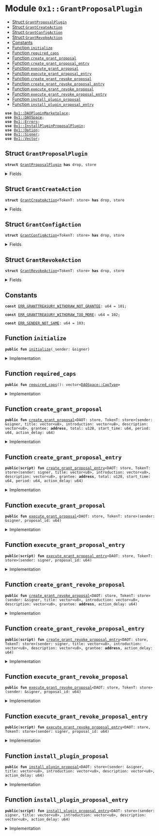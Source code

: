 
<a name="0x1_GrantProposalPlugin"></a>

# Module `0x1::GrantProposalPlugin`



-  [Struct `GrantProposalPlugin`](#0x1_GrantProposalPlugin_GrantProposalPlugin)
-  [Struct `GrantCreateAction`](#0x1_GrantProposalPlugin_GrantCreateAction)
-  [Struct `GrantConfigAction`](#0x1_GrantProposalPlugin_GrantConfigAction)
-  [Struct `GrantRevokeAction`](#0x1_GrantProposalPlugin_GrantRevokeAction)
-  [Constants](#@Constants_0)
-  [Function `initialize`](#0x1_GrantProposalPlugin_initialize)
-  [Function `required_caps`](#0x1_GrantProposalPlugin_required_caps)
-  [Function `create_grant_proposal`](#0x1_GrantProposalPlugin_create_grant_proposal)
-  [Function `create_grant_proposal_entry`](#0x1_GrantProposalPlugin_create_grant_proposal_entry)
-  [Function `execute_grant_proposal`](#0x1_GrantProposalPlugin_execute_grant_proposal)
-  [Function `execute_grant_proposal_entry`](#0x1_GrantProposalPlugin_execute_grant_proposal_entry)
-  [Function `create_grant_revoke_proposal`](#0x1_GrantProposalPlugin_create_grant_revoke_proposal)
-  [Function `create_grant_revoke_proposal_entry`](#0x1_GrantProposalPlugin_create_grant_revoke_proposal_entry)
-  [Function `execute_grant_revoke_proposal`](#0x1_GrantProposalPlugin_execute_grant_revoke_proposal)
-  [Function `execute_grant_revoke_proposal_entry`](#0x1_GrantProposalPlugin_execute_grant_revoke_proposal_entry)
-  [Function `install_plugin_proposal`](#0x1_GrantProposalPlugin_install_plugin_proposal)
-  [Function `install_plugin_proposal_entry`](#0x1_GrantProposalPlugin_install_plugin_proposal_entry)


<pre><code><b>use</b> <a href="DAOPluginMarketplace.md#0x1_DAOPluginMarketplace">0x1::DAOPluginMarketplace</a>;
<b>use</b> <a href="DAOSpace.md#0x1_DAOSpace">0x1::DAOSpace</a>;
<b>use</b> <a href="Errors.md#0x1_Errors">0x1::Errors</a>;
<b>use</b> <a href="InstallPluginProposalPlugin.md#0x1_InstallPluginProposalPlugin">0x1::InstallPluginProposalPlugin</a>;
<b>use</b> <a href="Option.md#0x1_Option">0x1::Option</a>;
<b>use</b> <a href="Signer.md#0x1_Signer">0x1::Signer</a>;
<b>use</b> <a href="Vector.md#0x1_Vector">0x1::Vector</a>;
</code></pre>



<a name="0x1_GrantProposalPlugin_GrantProposalPlugin"></a>

## Struct `GrantProposalPlugin`



<pre><code><b>struct</b> <a href="GrantProposalPlugin.md#0x1_GrantProposalPlugin">GrantProposalPlugin</a> <b>has</b> drop, store
</code></pre>



<details>
<summary>Fields</summary>


<dl>
<dt>
<code>dummy_field: bool</code>
</dt>
<dd>

</dd>
</dl>


</details>

<a name="0x1_GrantProposalPlugin_GrantCreateAction"></a>

## Struct `GrantCreateAction`



<pre><code><b>struct</b> <a href="GrantProposalPlugin.md#0x1_GrantProposalPlugin_GrantCreateAction">GrantCreateAction</a>&lt;TokenT: store&gt; <b>has</b> drop, store
</code></pre>



<details>
<summary>Fields</summary>


<dl>
<dt>
<code>grantee: <b>address</b></code>
</dt>
<dd>

</dd>
<dt>
<code>total: u128</code>
</dt>
<dd>

</dd>
<dt>
<code>start_time: u64</code>
</dt>
<dd>

</dd>
<dt>
<code>period: u64</code>
</dt>
<dd>

</dd>
</dl>


</details>

<a name="0x1_GrantProposalPlugin_GrantConfigAction"></a>

## Struct `GrantConfigAction`



<pre><code><b>struct</b> <a href="GrantProposalPlugin.md#0x1_GrantProposalPlugin_GrantConfigAction">GrantConfigAction</a>&lt;TokenT: store&gt; <b>has</b> drop, store
</code></pre>



<details>
<summary>Fields</summary>


<dl>
<dt>
<code>old_grantee: <b>address</b></code>
</dt>
<dd>

</dd>
<dt>
<code>new_grantee: <b>address</b></code>
</dt>
<dd>

</dd>
<dt>
<code>total: u128</code>
</dt>
<dd>

</dd>
<dt>
<code>start_time: u64</code>
</dt>
<dd>

</dd>
<dt>
<code>period: u64</code>
</dt>
<dd>

</dd>
</dl>


</details>

<a name="0x1_GrantProposalPlugin_GrantRevokeAction"></a>

## Struct `GrantRevokeAction`



<pre><code><b>struct</b> <a href="GrantProposalPlugin.md#0x1_GrantProposalPlugin_GrantRevokeAction">GrantRevokeAction</a>&lt;TokenT: store&gt; <b>has</b> drop, store
</code></pre>



<details>
<summary>Fields</summary>


<dl>
<dt>
<code>grantee: <b>address</b></code>
</dt>
<dd>

</dd>
</dl>


</details>

<a name="@Constants_0"></a>

## Constants


<a name="0x1_GrantProposalPlugin_ERR_GRANTTREASURY_WITHDRAW_NOT_GRANTEE"></a>



<pre><code><b>const</b> <a href="GrantProposalPlugin.md#0x1_GrantProposalPlugin_ERR_GRANTTREASURY_WITHDRAW_NOT_GRANTEE">ERR_GRANTTREASURY_WITHDRAW_NOT_GRANTEE</a>: u64 = 101;
</code></pre>



<a name="0x1_GrantProposalPlugin_ERR_GRANTTREASURY_WITHDRAW_TOO_MORE"></a>



<pre><code><b>const</b> <a href="GrantProposalPlugin.md#0x1_GrantProposalPlugin_ERR_GRANTTREASURY_WITHDRAW_TOO_MORE">ERR_GRANTTREASURY_WITHDRAW_TOO_MORE</a>: u64 = 102;
</code></pre>



<a name="0x1_GrantProposalPlugin_ERR_SENDER_NOT_SAME"></a>



<pre><code><b>const</b> <a href="GrantProposalPlugin.md#0x1_GrantProposalPlugin_ERR_SENDER_NOT_SAME">ERR_SENDER_NOT_SAME</a>: u64 = 103;
</code></pre>



<a name="0x1_GrantProposalPlugin_initialize"></a>

## Function `initialize`



<pre><code><b>public</b> <b>fun</b> <a href="GrantProposalPlugin.md#0x1_GrantProposalPlugin_initialize">initialize</a>(_sender: &signer)
</code></pre>



<details>
<summary>Implementation</summary>


<pre><code><b>public</b> <b>fun</b> <a href="GrantProposalPlugin.md#0x1_GrantProposalPlugin_initialize">initialize</a>(_sender: &signer) {
    <b>let</b> witness = <a href="GrantProposalPlugin.md#0x1_GrantProposalPlugin">GrantProposalPlugin</a>{};

    <a href="DAOPluginMarketplace.md#0x1_DAOPluginMarketplace_register_plugin">DAOPluginMarketplace::register_plugin</a>&lt;<a href="GrantProposalPlugin.md#0x1_GrantProposalPlugin">GrantProposalPlugin</a>&gt;(
        &witness,
        b"<a href="GrantProposalPlugin.md#0x1_GrantProposalPlugin">0x1::GrantProposalPlugin</a>",
        b"The plugin for grant proposal",
        <a href="Option.md#0x1_Option_none">Option::none</a>(),
    );

    <b>let</b> implement_extpoints = <a href="Vector.md#0x1_Vector_empty">Vector::empty</a>&lt;vector&lt;u8&gt;&gt;();
    <b>let</b> depend_extpoints = <a href="Vector.md#0x1_Vector_empty">Vector::empty</a>&lt;vector&lt;u8&gt;&gt;();

    <a href="DAOPluginMarketplace.md#0x1_DAOPluginMarketplace_publish_plugin_version">DAOPluginMarketplace::publish_plugin_version</a>&lt;<a href="GrantProposalPlugin.md#0x1_GrantProposalPlugin">GrantProposalPlugin</a>&gt;(
        &witness,
        b"v0.1.0",
        *&implement_extpoints,
        *&depend_extpoints,
        b"inner-plugin://grant-proposal-plugin",
    );
}
</code></pre>



</details>

<a name="0x1_GrantProposalPlugin_required_caps"></a>

## Function `required_caps`



<pre><code><b>public</b> <b>fun</b> <a href="GrantProposalPlugin.md#0x1_GrantProposalPlugin_required_caps">required_caps</a>(): vector&lt;<a href="DAOSpace.md#0x1_DAOSpace_CapType">DAOSpace::CapType</a>&gt;
</code></pre>



<details>
<summary>Implementation</summary>


<pre><code><b>public</b> <b>fun</b> <a href="GrantProposalPlugin.md#0x1_GrantProposalPlugin_required_caps">required_caps</a>():vector&lt;CapType&gt;{
    <b>let</b> caps = <a href="Vector.md#0x1_Vector_singleton">Vector::singleton</a>(<a href="DAOSpace.md#0x1_DAOSpace_proposal_cap_type">DAOSpace::proposal_cap_type</a>());
    <a href="Vector.md#0x1_Vector_push_back">Vector::push_back</a>(&<b>mut</b> caps, <a href="DAOSpace.md#0x1_DAOSpace_grant_cap_type">DAOSpace::grant_cap_type</a>());
    caps
}
</code></pre>



</details>

<a name="0x1_GrantProposalPlugin_create_grant_proposal"></a>

## Function `create_grant_proposal`



<pre><code><b>public</b> <b>fun</b> <a href="GrantProposalPlugin.md#0x1_GrantProposalPlugin_create_grant_proposal">create_grant_proposal</a>&lt;DAOT: store, TokenT: store&gt;(sender: &signer, title: vector&lt;u8&gt;, introduction: vector&lt;u8&gt;, description: vector&lt;u8&gt;, grantee: <b>address</b>, total: u128, start_time: u64, period: u64, action_delay: u64)
</code></pre>



<details>
<summary>Implementation</summary>


<pre><code><b>public</b> <b>fun</b> <a href="GrantProposalPlugin.md#0x1_GrantProposalPlugin_create_grant_proposal">create_grant_proposal</a>&lt;DAOT: store, TokenT:store&gt;(sender: &signer, title:vector&lt;u8&gt;, introduction:vector&lt;u8&gt;, description: vector&lt;u8&gt;,grantee: <b>address</b>, total: u128, start_time:u64, period: u64, action_delay:u64){
    <b>let</b> witness = <a href="GrantProposalPlugin.md#0x1_GrantProposalPlugin">GrantProposalPlugin</a>{};
    <b>let</b> cap = <a href="DAOSpace.md#0x1_DAOSpace_acquire_proposal_cap">DAOSpace::acquire_proposal_cap</a>&lt;DAOT, <a href="GrantProposalPlugin.md#0x1_GrantProposalPlugin">GrantProposalPlugin</a>&gt;(&witness);
    <b>let</b> action = <a href="GrantProposalPlugin.md#0x1_GrantProposalPlugin_GrantCreateAction">GrantCreateAction</a>&lt;TokenT&gt;{
        grantee:grantee,
        total:total,
        start_time:start_time,
        period:period
    };
    <a href="DAOSpace.md#0x1_DAOSpace_create_proposal">DAOSpace::create_proposal</a>(&cap, sender, action, title, introduction, description, action_delay, <a href="Option.md#0x1_Option_none">Option::none</a>&lt;u8&gt;());
}
</code></pre>



</details>

<a name="0x1_GrantProposalPlugin_create_grant_proposal_entry"></a>

## Function `create_grant_proposal_entry`



<pre><code><b>public</b>(<b>script</b>) <b>fun</b> <a href="GrantProposalPlugin.md#0x1_GrantProposalPlugin_create_grant_proposal_entry">create_grant_proposal_entry</a>&lt;DAOT: store, TokenT: store&gt;(sender: signer, title: vector&lt;u8&gt;, introduction: vector&lt;u8&gt;, description: vector&lt;u8&gt;, grantee: <b>address</b>, total: u128, start_time: u64, period: u64, action_delay: u64)
</code></pre>



<details>
<summary>Implementation</summary>


<pre><code><b>public</b> (<b>script</b>) <b>fun</b> <a href="GrantProposalPlugin.md#0x1_GrantProposalPlugin_create_grant_proposal_entry">create_grant_proposal_entry</a>&lt;DAOT: store, TokenT:store&gt;(sender: signer, title:vector&lt;u8&gt;, introduction:vector&lt;u8&gt;, description: vector&lt;u8&gt;,grantee: <b>address</b>, total: u128, start_time:u64, period: u64, action_delay:u64){
    <a href="GrantProposalPlugin.md#0x1_GrantProposalPlugin_create_grant_proposal">create_grant_proposal</a>&lt;DAOT, TokenT&gt;(&sender, title, introduction, description, grantee, total, start_time, period, action_delay);
}
</code></pre>



</details>

<a name="0x1_GrantProposalPlugin_execute_grant_proposal"></a>

## Function `execute_grant_proposal`



<pre><code><b>public</b> <b>fun</b> <a href="GrantProposalPlugin.md#0x1_GrantProposalPlugin_execute_grant_proposal">execute_grant_proposal</a>&lt;DAOT: store, TokenT: store&gt;(sender: &signer, proposal_id: u64)
</code></pre>



<details>
<summary>Implementation</summary>


<pre><code><b>public</b> <b>fun</b> <a href="GrantProposalPlugin.md#0x1_GrantProposalPlugin_execute_grant_proposal">execute_grant_proposal</a>&lt;DAOT: store, TokenT:store&gt;(sender: &signer, proposal_id: u64){
    <b>let</b> witness = <a href="GrantProposalPlugin.md#0x1_GrantProposalPlugin">GrantProposalPlugin</a>{};
    <b>let</b> proposal_cap = <a href="DAOSpace.md#0x1_DAOSpace_acquire_proposal_cap">DAOSpace::acquire_proposal_cap</a>&lt;DAOT, <a href="GrantProposalPlugin.md#0x1_GrantProposalPlugin">GrantProposalPlugin</a>&gt;(&witness);
    <b>let</b> <a href="GrantProposalPlugin.md#0x1_GrantProposalPlugin_GrantCreateAction">GrantCreateAction</a>{grantee, total, start_time, period} = <a href="DAOSpace.md#0x1_DAOSpace_execute_proposal">DAOSpace::execute_proposal</a>&lt;DAOT, <a href="GrantProposalPlugin.md#0x1_GrantProposalPlugin">GrantProposalPlugin</a>, <a href="GrantProposalPlugin.md#0x1_GrantProposalPlugin_GrantCreateAction">GrantCreateAction</a>&lt;TokenT&gt;&gt;(&proposal_cap, sender, proposal_id);
    <b>assert</b>!(grantee == <a href="Signer.md#0x1_Signer_address_of">Signer::address_of</a>(sender),<a href="Errors.md#0x1_Errors_not_published">Errors::not_published</a>(<a href="GrantProposalPlugin.md#0x1_GrantProposalPlugin_ERR_SENDER_NOT_SAME">ERR_SENDER_NOT_SAME</a>));
    <b>let</b> grant_cap = <a href="DAOSpace.md#0x1_DAOSpace_acquire_grant_cap">DAOSpace::acquire_grant_cap</a>&lt;DAOT, <a href="GrantProposalPlugin.md#0x1_GrantProposalPlugin">GrantProposalPlugin</a>&gt;(&witness);
    <a href="DAOSpace.md#0x1_DAOSpace_grant_offer">DAOSpace::grant_offer</a>&lt;DAOT, <a href="GrantProposalPlugin.md#0x1_GrantProposalPlugin">GrantProposalPlugin</a>, TokenT&gt;(&grant_cap, <a href="Signer.md#0x1_Signer_address_of">Signer::address_of</a>(sender), total, start_time, period);
}
</code></pre>



</details>

<a name="0x1_GrantProposalPlugin_execute_grant_proposal_entry"></a>

## Function `execute_grant_proposal_entry`



<pre><code><b>public</b>(<b>script</b>) <b>fun</b> <a href="GrantProposalPlugin.md#0x1_GrantProposalPlugin_execute_grant_proposal_entry">execute_grant_proposal_entry</a>&lt;DAOT: store, TokenT: store&gt;(sender: signer, proposal_id: u64)
</code></pre>



<details>
<summary>Implementation</summary>


<pre><code><b>public</b> (<b>script</b>) <b>fun</b> <a href="GrantProposalPlugin.md#0x1_GrantProposalPlugin_execute_grant_proposal_entry">execute_grant_proposal_entry</a>&lt;DAOT: store, TokenT:store&gt;(sender: signer, proposal_id: u64){
    <a href="GrantProposalPlugin.md#0x1_GrantProposalPlugin_execute_grant_proposal">execute_grant_proposal</a>&lt;DAOT, TokenT&gt;(&sender, proposal_id);
}
</code></pre>



</details>

<a name="0x1_GrantProposalPlugin_create_grant_revoke_proposal"></a>

## Function `create_grant_revoke_proposal`



<pre><code><b>public</b> <b>fun</b> <a href="GrantProposalPlugin.md#0x1_GrantProposalPlugin_create_grant_revoke_proposal">create_grant_revoke_proposal</a>&lt;DAOT: store, TokenT: store&gt;(sender: &signer, title: vector&lt;u8&gt;, introduction: vector&lt;u8&gt;, description: vector&lt;u8&gt;, grantee: <b>address</b>, action_delay: u64)
</code></pre>



<details>
<summary>Implementation</summary>


<pre><code><b>public</b> <b>fun</b> <a href="GrantProposalPlugin.md#0x1_GrantProposalPlugin_create_grant_revoke_proposal">create_grant_revoke_proposal</a>&lt;DAOT: store, TokenT:store&gt;(sender: &signer, title:vector&lt;u8&gt;, introduction:vector&lt;u8&gt;, description: vector&lt;u8&gt;, grantee:<b>address</b>, action_delay:u64){
    <b>let</b> witness = <a href="GrantProposalPlugin.md#0x1_GrantProposalPlugin">GrantProposalPlugin</a>{};
    <b>let</b> cap = <a href="DAOSpace.md#0x1_DAOSpace_acquire_proposal_cap">DAOSpace::acquire_proposal_cap</a>&lt;DAOT, <a href="GrantProposalPlugin.md#0x1_GrantProposalPlugin">GrantProposalPlugin</a>&gt;(&witness);
    <b>let</b> action = <a href="GrantProposalPlugin.md#0x1_GrantProposalPlugin_GrantRevokeAction">GrantRevokeAction</a>&lt;TokenT&gt;{ grantee };
    <a href="DAOSpace.md#0x1_DAOSpace_create_proposal">DAOSpace::create_proposal</a>(&cap, sender, action, title, introduction, description, action_delay, <a href="Option.md#0x1_Option_none">Option::none</a>&lt;u8&gt;());
}
</code></pre>



</details>

<a name="0x1_GrantProposalPlugin_create_grant_revoke_proposal_entry"></a>

## Function `create_grant_revoke_proposal_entry`



<pre><code><b>public</b>(<b>script</b>) <b>fun</b> <a href="GrantProposalPlugin.md#0x1_GrantProposalPlugin_create_grant_revoke_proposal_entry">create_grant_revoke_proposal_entry</a>&lt;DAOT: store, TokenT: store&gt;(sender: signer, title: vector&lt;u8&gt;, introduction: vector&lt;u8&gt;, description: vector&lt;u8&gt;, grantee: <b>address</b>, action_delay: u64)
</code></pre>



<details>
<summary>Implementation</summary>


<pre><code><b>public</b> (<b>script</b>) <b>fun</b> <a href="GrantProposalPlugin.md#0x1_GrantProposalPlugin_create_grant_revoke_proposal_entry">create_grant_revoke_proposal_entry</a>&lt;DAOT: store, TokenT:store&gt;(sender: signer, title:vector&lt;u8&gt;, introduction:vector&lt;u8&gt;, description: vector&lt;u8&gt;, grantee:<b>address</b>, action_delay:u64){
    <a href="GrantProposalPlugin.md#0x1_GrantProposalPlugin_create_grant_revoke_proposal">create_grant_revoke_proposal</a>&lt;DAOT, TokenT&gt;(&sender, title, introduction, description, grantee, action_delay);
}
</code></pre>



</details>

<a name="0x1_GrantProposalPlugin_execute_grant_revoke_proposal"></a>

## Function `execute_grant_revoke_proposal`



<pre><code><b>public</b> <b>fun</b> <a href="GrantProposalPlugin.md#0x1_GrantProposalPlugin_execute_grant_revoke_proposal">execute_grant_revoke_proposal</a>&lt;DAOT: store, TokenT: store&gt;(sender: &signer, proposal_id: u64)
</code></pre>



<details>
<summary>Implementation</summary>


<pre><code><b>public</b> <b>fun</b> <a href="GrantProposalPlugin.md#0x1_GrantProposalPlugin_execute_grant_revoke_proposal">execute_grant_revoke_proposal</a>&lt;DAOT: store, TokenT:store&gt;(sender: &signer, proposal_id: u64){
    <b>let</b> witness = <a href="GrantProposalPlugin.md#0x1_GrantProposalPlugin">GrantProposalPlugin</a>{};
    <b>let</b> proposal_cap = <a href="DAOSpace.md#0x1_DAOSpace_acquire_proposal_cap">DAOSpace::acquire_proposal_cap</a>&lt;DAOT, <a href="GrantProposalPlugin.md#0x1_GrantProposalPlugin">GrantProposalPlugin</a>&gt;(&witness);
    <b>let</b> <a href="GrantProposalPlugin.md#0x1_GrantProposalPlugin_GrantRevokeAction">GrantRevokeAction</a>{ grantee } = <a href="DAOSpace.md#0x1_DAOSpace_execute_proposal">DAOSpace::execute_proposal</a>&lt;DAOT, <a href="GrantProposalPlugin.md#0x1_GrantProposalPlugin">GrantProposalPlugin</a>, <a href="GrantProposalPlugin.md#0x1_GrantProposalPlugin_GrantRevokeAction">GrantRevokeAction</a>&lt;TokenT&gt;&gt;(&proposal_cap, sender, proposal_id);
    <b>let</b> grant_cap = <a href="DAOSpace.md#0x1_DAOSpace_acquire_grant_cap">DAOSpace::acquire_grant_cap</a>&lt;DAOT, <a href="GrantProposalPlugin.md#0x1_GrantProposalPlugin">GrantProposalPlugin</a>&gt;(&witness);
    <a href="DAOSpace.md#0x1_DAOSpace_grant_revoke">DAOSpace::grant_revoke</a>&lt;DAOT, <a href="GrantProposalPlugin.md#0x1_GrantProposalPlugin">GrantProposalPlugin</a>, TokenT&gt;(&grant_cap , grantee);
}
</code></pre>



</details>

<a name="0x1_GrantProposalPlugin_execute_grant_revoke_proposal_entry"></a>

## Function `execute_grant_revoke_proposal_entry`



<pre><code><b>public</b>(<b>script</b>) <b>fun</b> <a href="GrantProposalPlugin.md#0x1_GrantProposalPlugin_execute_grant_revoke_proposal_entry">execute_grant_revoke_proposal_entry</a>&lt;DAOT: store, TokenT: store&gt;(sender: signer, proposal_id: u64)
</code></pre>



<details>
<summary>Implementation</summary>


<pre><code><b>public</b> (<b>script</b>) <b>fun</b> <a href="GrantProposalPlugin.md#0x1_GrantProposalPlugin_execute_grant_revoke_proposal_entry">execute_grant_revoke_proposal_entry</a>&lt;DAOT: store, TokenT:store&gt;(sender: signer, proposal_id: u64){
    <a href="GrantProposalPlugin.md#0x1_GrantProposalPlugin_execute_grant_revoke_proposal">execute_grant_revoke_proposal</a>&lt;DAOT, TokenT&gt;(&sender, proposal_id);
}
</code></pre>



</details>

<a name="0x1_GrantProposalPlugin_install_plugin_proposal"></a>

## Function `install_plugin_proposal`



<pre><code><b>public</b> <b>fun</b> <a href="GrantProposalPlugin.md#0x1_GrantProposalPlugin_install_plugin_proposal">install_plugin_proposal</a>&lt;DAOT: store&gt;(sender: &signer, title: vector&lt;u8&gt;, introduction: vector&lt;u8&gt;, description: vector&lt;u8&gt;, action_delay: u64)
</code></pre>



<details>
<summary>Implementation</summary>


<pre><code><b>public</b> <b>fun</b> <a href="GrantProposalPlugin.md#0x1_GrantProposalPlugin_install_plugin_proposal">install_plugin_proposal</a>&lt;DAOT:store&gt;(sender: &signer, title:vector&lt;u8&gt;, introduction:vector&lt;u8&gt;, description: vector&lt;u8&gt;, action_delay:u64){
    <a href="InstallPluginProposalPlugin.md#0x1_InstallPluginProposalPlugin_create_proposal">InstallPluginProposalPlugin::create_proposal</a>&lt;DAOT, <a href="GrantProposalPlugin.md#0x1_GrantProposalPlugin">GrantProposalPlugin</a>&gt;(sender, <a href="GrantProposalPlugin.md#0x1_GrantProposalPlugin_required_caps">required_caps</a>(), title, introduction, description, action_delay);
}
</code></pre>



</details>

<a name="0x1_GrantProposalPlugin_install_plugin_proposal_entry"></a>

## Function `install_plugin_proposal_entry`



<pre><code><b>public</b>(<b>script</b>) <b>fun</b> <a href="GrantProposalPlugin.md#0x1_GrantProposalPlugin_install_plugin_proposal_entry">install_plugin_proposal_entry</a>&lt;DAOT: store&gt;(sender: signer, title: vector&lt;u8&gt;, introduction: vector&lt;u8&gt;, description: vector&lt;u8&gt;, action_delay: u64)
</code></pre>



<details>
<summary>Implementation</summary>


<pre><code><b>public</b> (<b>script</b>) <b>fun</b> <a href="GrantProposalPlugin.md#0x1_GrantProposalPlugin_install_plugin_proposal_entry">install_plugin_proposal_entry</a>&lt;DAOT: store&gt;(sender:signer, title:vector&lt;u8&gt;, introduction:vector&lt;u8&gt;, description: vector&lt;u8&gt;, action_delay:u64){
    <a href="GrantProposalPlugin.md#0x1_GrantProposalPlugin_install_plugin_proposal">install_plugin_proposal</a>&lt;DAOT&gt;(&sender, title, introduction, description, action_delay);
}
</code></pre>



</details>
